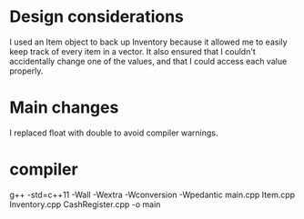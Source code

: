 # Design considerations

I used an Item object to back up Inventory because it allowed me to easily keep track of every item in a vector. It also ensured that I couldn't accidentally change one of the values, and that I could access each value properly.

# Main changes
I replaced float with double to avoid compiler warnings.

# compiler
g++ -std=c++11 -Wall -Wextra -Wconversion -Wpedantic main.cpp Item.cpp Inventory.cpp CashRegister.cpp -o main